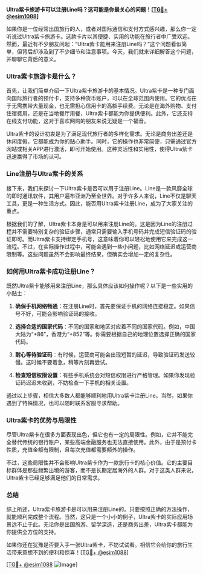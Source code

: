 **Ultra紫卡旅游卡可以注册Line吗？这可能是你最关心的问题！[[TG💪+ @esim1088](https://t.me/s/esim1088)]**

如果你是一位经常出国旅行的人，或者对国际通信和支付方式感兴趣，那么你一定听说过Ultra紫卡旅游卡。这款卡片以其便捷、实用的功能在旅行者中广受欢迎。然而，最近有不少朋友问起：“Ultra紫卡能用来注册Line吗？”这个问题看似简单，但背后却涉及到了不少细节和注意事项。今天，我们就来详细解答这个问题，并聊聊它背后的意义。

### Ultra紫卡旅游卡是什么？

首先，让我们简单介绍一下Ultra紫卡旅游卡的基本情况。Ultra紫卡是一种专门面向国际旅行者的预付卡，支持多种货币账户，可以在全球范围内使用。它的优点在于无需携带大量现金，也无需担心信用卡的高额手续费。无论是在海外购物、支付住宿费用，还是在当地餐厅用餐，Ultra紫卡都能为你提供便利。此外，它还支持在线支付功能，这对于喜欢网购的朋友来说无疑是一个福音。

Ultra紫卡的设计初衷是为了满足现代旅行者的多样化需求。无论是商务出差还是休闲度假，它都能成为你的贴心助手。同时，它的操作也非常简便，只需通过官方网站或相关APP进行激活，即可开始使用。这种灵活性和实用性，使得Ultra紫卡迅速赢得了市场的认可。

### Line注册与Ultra紫卡的关系

接下来，我们来探讨一下Ultra紫卡是否可以用于注册Line。Line是一款风靡全球的即时通讯软件，其用户遍布亚洲乃至全世界。对于许多人来说，Line不仅是聊天工具，更是一种生活方式。因此，能否用Ultra紫卡注册Line，成为了大家关注的重点。

根据我们的了解，Ultra紫卡本身是可以用来注册Line的。这是因为Line的注册过程并不需要特别复杂的验证步骤，通常只需要输入手机号码并完成短信验证码的验证即可。而Ultra紫卡支持绑定手机号，这意味着你可以轻松地使用它来完成这一流程。不过，在实际操作过程中，可能会遇到一些小问题，比如网络延迟或运营商限制等。这些问题虽然不会影响最终结果，但确实会增加一定的复杂性。

### 如何用Ultra紫卡成功注册Line？

既然Ultra紫卡能够用来注册Line，那么具体应该如何操作呢？以下是一些实用的小贴士：

1. **确保手机网络畅通**：在注册Line时，首先要保证手机的网络连接稳定。如果信号不好，可能会影响验证码的接收。
   
2. **选择合适的国家代码**：不同的国家和地区对应着不同的国家代码。例如，中国大陆为“+86”，香港为“+852”等。你需要根据自己的地理位置选择正确的国家代码。

3. **耐心等待验证码**：有时候，运营商可能会出现短暂的延迟，导致验证码发送较慢。这时候不要着急，稍等片刻再尝试。

4. **检查短信权限设置**：有些手机系统会对短信权限进行严格管理。如果你发现验证码迟迟未收到，不妨检查一下手机的相关设置。

通过以上步骤，相信大多数人都能够顺利地用Ultra紫卡注册Line。当然，如果你遇到了特殊情况，也可以随时联系客服寻求帮助。

### Ultra紫卡的优势与局限性

尽管Ultra紫卡在很多方面表现出色，但它也有一定的局限性。例如，它并不能完全替代传统的银行账户，某些高端金融服务也无法直接使用。此外，由于是预付卡性质，充值金额有限制，且每次充值都需要额外的操作。

不过，这些局限性并不会影响Ultra紫卡作为一款旅行卡的核心价值。它的主要目标群体是那些频繁出境的游客，而不是长期定居海外的人群。对于这类人群来说，Ultra紫卡已经足够满足他们的日常需求。

### 总结

综上所述，Ultra紫卡旅游卡是可以用来注册Line的。只要按照正确的方法操作，就能顺利完成整个流程。当然，这只是一个小小的例子，Ultra紫卡的实际应用场景远不止于此。无论你是出国旅游、留学深造，还是商务出差，Ultra紫卡都能为你提供全方位的支持。

如果你还在犹豫是否要入手一张Ultra紫卡，不妨试试看。相信它会给你的旅行生活带来意想不到的便利和惊喜！[[TG💪+ @esim1088](https://t.me/s/esim1088)] 

[[TG💪+ @esim1088](https://t.me/s/esim1088) ![Image](https://i.postimg.cc/4NQfJmqS/Snipaste-2025-05-13-00-14-12.png)]